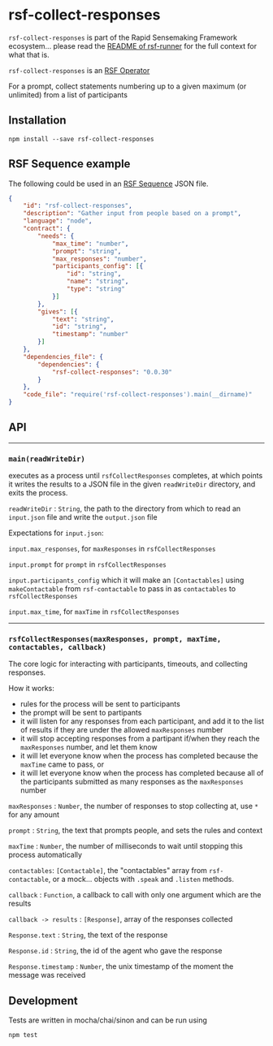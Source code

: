 # rsf-collect-responses

`rsf-collect-responses` is part of the Rapid Sensemaking Framework ecosystem... please read
the [README of rsf-runner](https://github.com/rapid-sensemaking-framework/rsf-runner/blob/master/README.md) for the full context for what that is.

`rsf-collect-responses` is an [RSF Operator](https://github.com/rapid-sensemaking-framework/rsf-runner#rsf-operators)

For a prompt, collect statements numbering up to a given maximum (or unlimited) from a list of participants

## Installation

`npm install --save rsf-collect-responses`

## RSF Sequence example

The following could be used in an [RSF Sequence](https://github.com/rapid-sensemaking-framework/rsf-runner#rsf-sequences) JSON file.

```json
{
    "id": "rsf-collect-responses",
    "description": "Gather input from people based on a prompt",
    "language": "node",
    "contract": {
        "needs": {
            "max_time": "number",
            "prompt": "string",
            "max_responses": "number",
            "participants_config": [{
                "id": "string",
                "name": "string",
                "type": "string"
            }]
        },
        "gives": [{
            "text": "string",
            "id": "string",
            "timestamp": "number"
        }]
    },
    "dependencies_file": {
        "dependencies": {
            "rsf-collect-responses": "0.0.30"
        }
    },
    "code_file": "require('rsf-collect-responses').main(__dirname)"
}
```

## API

___

### `main(readWriteDir)`

executes as a process until `rsfCollectResponses` completes, at which points it writes the results to a JSON file in the given `readWriteDir` directory, and exits the process.

`readWriteDir` : `String`, the path to the directory from which to read an `input.json` file and write the `output.json` file

Expectations for `input.json`:

`input.max_responses`, for `maxResponses` in `rsfCollectResponses`

`input.prompt` for `prompt` in `rsfCollectResponses`

`input.participants_config` which it will make an `[Contactables]` using `makeContactable` from `rsf-contactable`  to pass in as `contactables` to `rsfCollectResponses`

`input.max_time`, for `maxTime` in `rsfCollectResponses`

___

### `rsfCollectResponses(maxResponses, prompt, maxTime, contactables, callback)`

The core logic for interacting with participants, timeouts, and collecting responses.

How it works:

- rules for the process will be sent to participants
- the prompt will be sent to partipants
- it will listen for any responses from each participant, and add it to the list of results if they are under the allowed `maxResponses` number
- it will stop accepting responses from a partipant if/when they reach the `maxResponses` number, and let them know
- it will let everyone know when the process has completed because the `maxTime` came to pass, or
- it will let everyone know when the process has completed because all of the participants submitted as many responses as the `maxResponses` number

`maxResponses` : `Number`, the number of responses to stop collecting at, use `*` for any amount

`prompt` : `String`, the text that prompts people, and sets the rules and context

`maxTime` : `Number`, the number of milliseconds to wait until stopping this process automatically

`contactables`: `[Contactable]`, the "contactables" array from `rsf-contactable`, or a mock... objects with `.speak` and `.listen` methods.

`callback` : `Function`, a callback to call with only one argument which are the results

`callback -> results` : `[Response]`, array of the responses collected

`Response.text` : `String`, the text of the response

`Response.id` : `String`, the id of the agent who gave the response

`Response.timestamp` : `Number`, the unix timestamp of the moment the message was received



## Development

Tests are written in mocha/chai/sinon and can be run using

```
npm test
```
